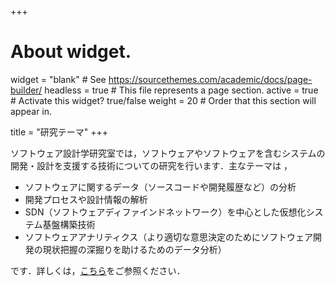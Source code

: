 +++
# About widget.
widget = "blank"  # See https://sourcethemes.com/academic/docs/page-builder/
headless = true  # This file represents a page section.
active = true  # Activate this widget? true/false
weight = 20  # Order that this section will appear in.

title = "研究テーマ"
+++

ソフトウェア設計学研究室では，ソフトウェアやソフトウェアを含むシステムの開発・設計を支援する技術についての研究を行います．主なテーマは ，

- ソフトウェアに関するデータ（ソースコードや開発履歴など）の分析
- 開発プロセスや設計情報の解析
- SDN（ソフトウェアディファインドネットワーク）を中心とした仮想化システム基盤構築技術
- ソフトウェアアナリティクス（より適切な意思決定のためにソフトウェア開発の現状把握の深掘りを助けるためのデータ分析）

です．詳しくは，[こちら](/research)をご参照ください．
